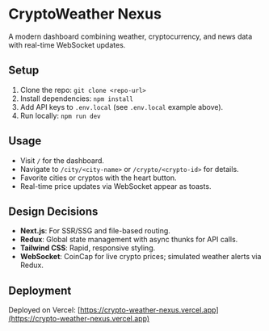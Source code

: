 # CryptoWeather Nexus

A modern dashboard combining weather, cryptocurrency, and news data with real-time WebSocket updates.

## Setup
1. Clone the repo: `git clone <repo-url>`
2. Install dependencies: `npm install`
3. Add API keys to `.env.local` (see `.env.local` example above).
4. Run locally: `npm run dev`

## Usage
- Visit `/` for the dashboard.
- Navigate to `/city/<city-name>` or `/crypto/<crypto-id>` for details.
- Favorite cities or cryptos with the heart button.
- Real-time price updates via WebSocket appear as toasts.

## Design Decisions
- **Next.js**: For SSR/SSG and file-based routing.
- **Redux**: Global state management with async thunks for API calls.
- **Tailwind CSS**: Rapid, responsive styling.
- **WebSocket**: CoinCap for live crypto prices; simulated weather alerts via Redux.

## Deployment
Deployed on Vercel: [https://crypto-weather-nexus.vercel.app](https://crypto-weather-nexus.vercel.app)